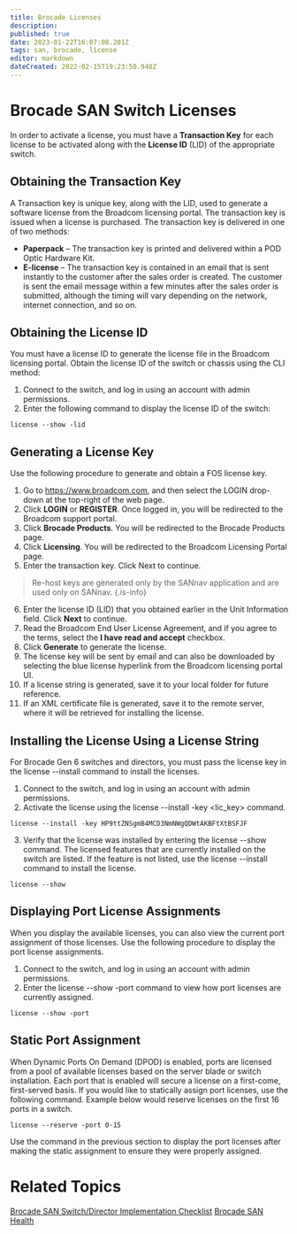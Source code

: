 ```yaml
---
title: Brocade Licenses
description: 
published: true
date: 2023-01-22T16:07:08.201Z
tags: san, brocade, license
editor: markdown
dateCreated: 2022-02-15T19:23:50.948Z
---
```


# Brocade SAN Switch Licenses
In order to activate a license, you must have a **Transaction Key** for each license to be activated along with the **License ID** (LID) of the appropriate switch.
## Obtaining the Transaction Key
A Transaction key is unique key, along with the LID, used to generate a software license from the Broadcom licensing portal. The transaction key is issued when a license is purchased. The transaction key is delivered in one of two methods:
- **Paperpack** – The transaction key is printed and delivered within a POD Optic Hardware Kit. 
- **E-license** – The transaction key is contained in an email that is sent instantly to the customer after the sales order is created. The customer is sent the email message within a few minutes after the sales order is submitted, although the timing will vary depending on the network, internet connection, and so on. 
## Obtaining the License ID
You must have a license ID to generate the license file in the Broadcom licensing portal.
Obtain the license ID of the switch or chassis using the CLI method: 
1.	Connect to the switch, and log in using an account with admin permissions. 
2.	Enter the following command to display the license ID of the switch:
```
license --show -lid
```
## Generating a License Key 
Use the following procedure to generate and obtain a FOS license key. 
1.	Go to https://www.broadcom.com, and then select the LOGIN drop-down at the top-right of the web page. 
2.	Click **LOGIN** or **REGISTER**. Once logged in, you will be redirected to the Broadcom support portal. 
3.	Click **Brocade Products**. You will be redirected to the Brocade Products page. 
4.	Click **Licensing**. You will be redirected to the Broadcom Licensing Portal page. 
5.	Enter the transaction key. Click Next to continue. 
> Re-host keys are generated only by the SANnav application and are used only on SANnav. 
{.is-info}
6.	Enter the license ID (LID) that you obtained earlier in the Unit Information field. Click **Next** to continue. 
7.	Read the Broadcom End User License Agreement, and if you agree to the terms, select the **I have read and accept** checkbox. 
8.	Click **Generate** to generate the license. 
9.	The license key will be sent by email and can also be downloaded by selecting the blue license hyperlink from the Broadcom licensing portal UI. 
10.	If a license string is generated, save it to your local folder for future reference. 
11.	If an XML certificate file is generated, save it to the remote server, where it will be retrieved for installing the license. 
## Installing the License Using a License String 
For Brocade Gen 6 switches and directors, you must pass the license key in the license --install command to install the licenses. 
1.	Connect to the switch, and log in using an account with admin permissions. 
2.	Activate the license using the license --install -key <lic_key> command. 
```
license --install -key HP9ttZNSgmB4MCD3NmNWgQDWtAKBFtXtBSFJF
```
3.	Verify that the license was installed by entering the license --show command. The licensed features that are currently installed on the switch are listed. If the feature is not listed, use the license --install command to install the license. 
```
license --show
```

## Displaying Port License Assignments 
When you display the available licenses, you can also view the current port assignment of those licenses. 
Use the following procedure to display the port license assignments. 
1.	Connect to the switch, and log in using an account with admin permissions. 
2.	Enter the license --show -port command to view how port licenses are currently assigned.
```
license --show -port
```

## Static Port Assignment
When Dynamic Ports On Demand (DPOD) is enabled, ports are licensed from a pool of available licenses based on the server blade or switch installation.  Each port that is enabled will secure a license on a first-come, first-served basis.  If you would like to statically assign port licenses, use the following command.  Example below would reserve licenses on the first 16 ports in a switch.
```
license --reserve -port 0-15
```

Use the command in the previous section to display the port licenses after making the static assignment to ensure they were properly assigned.

# Related Topics
[Brocade SAN Switch/Director Implementation Checklist](/san/brocade/implementation-checklist)
[Brocade SAN Health](/san/brocade/san-health)